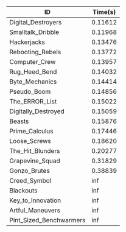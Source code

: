 |ID|Time(s)|
|-|-|
|Digital_Destroyers|0.11612|
|Smalltalk_Dribble|0.11968|
|Hackerjacks|0.13476|
|Rebooting_Rebels|0.13772|
|Computer_Crew|0.13957|
|Rug_Heed_Bend|0.14032|
|Byte_Mechanics|0.14414|
|Pseudo_Boom|0.14856|
|The_ERROR_List|0.15022|
|Digitally_Destroyed|0.15059|
|Beasts|0.15876|
|Prime_Calculus|0.17446|
|Loose_Screws|0.18620|
|The_Hit_Blunders|0.20277|
|Grapevine_Squad|0.31829|
|Gonzo_Brutes|0.38839|
|Creed_Symbol|inf|
|Blackouts|inf|
|Key_to_Innovation|inf|
|Artful_Maneuvers|inf|
|Pint_Sized_Benchwarmers|inf|
